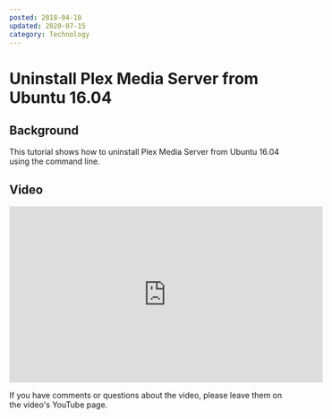 ```yaml
---
posted: 2018-04-10
updated: 2020-07-15
category: Technology
---
```

# Uninstall Plex Media Server from Ubuntu 16.04

## Background

This tutorial shows how to uninstall Plex Media Server from Ubuntu 16.04 using the command line. 

## Video

<iframe width="560" height="315" src="https://www.youtube.com/embed/FEatUj8B0XA" frameborder="0" allow="autoplay; encrypted-media" allowfullscreen></iframe>

If you have comments or questions about the video, please leave them on the video's YouTube page.

